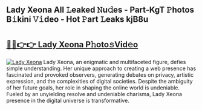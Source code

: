## Lady Xeona All 𝙻eaked 𝙽u𝚍es - Part-KgT 𝙿hotos B𝚒kini 𝚅𝚒deo - Hot 𝙿art 𝙻eaks kjB8u

# <h2><a href="http://ld0r7ic.urlbe.top/?page=Lady+Xeona">🔗🔗👉👉 Lady Xeona P𝚑oto𝚜Vid𝚎o</a></h2>

[![Lady Xeona](https://i.imgur.com/eBuTRDB.gif)](http://ld0r7ic.urlbe.top/?page=Lady+Xeona)
Lady Xeona, an enigmatic and multifaceted figure, defies simple understanding. Her unique approach to creating a web presence has fascinated and provoked observers, generating debates on privacy, artistic expression, and the complexities of digital societies. Despite the ambiguity of her future goals, her role in shaping the online world is undeniable. Fueled by an unyielding resolve and undeniable charisma, Lady Xeona presence in the digital universe is transformative.
